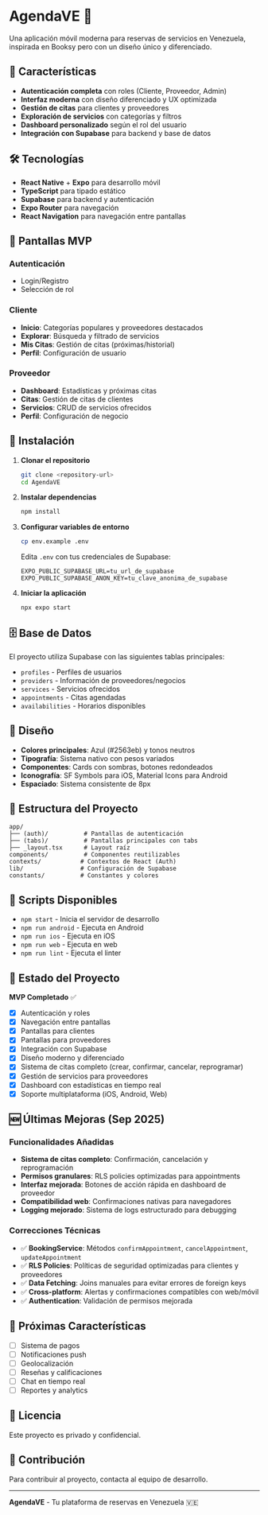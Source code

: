 # AgendaVE 📱

Una aplicación móvil moderna para reservas de servicios en Venezuela, inspirada en Booksy pero con un diseño único y diferenciado.

## 🚀 Características

- **Autenticación completa** con roles (Cliente, Proveedor, Admin)
- **Interfaz moderna** con diseño diferenciado y UX optimizada
- **Gestión de citas** para clientes y proveedores
- **Exploración de servicios** con categorías y filtros
- **Dashboard personalizado** según el rol del usuario
- **Integración con Supabase** para backend y base de datos

## 🛠️ Tecnologías

- **React Native** + **Expo** para desarrollo móvil
- **TypeScript** para tipado estático
- **Supabase** para backend y autenticación
- **Expo Router** para navegación
- **React Navigation** para navegación entre pantallas

## 📱 Pantallas MVP

### Autenticación
- Login/Registro
- Selección de rol

### Cliente
- **Inicio**: Categorías populares y proveedores destacados
- **Explorar**: Búsqueda y filtrado de servicios
- **Mis Citas**: Gestión de citas (próximas/historial)
- **Perfil**: Configuración de usuario

### Proveedor
- **Dashboard**: Estadísticas y próximas citas
- **Citas**: Gestión de citas de clientes
- **Servicios**: CRUD de servicios ofrecidos
- **Perfil**: Configuración de negocio

## 🚀 Instalación

1. **Clonar el repositorio**
   ```bash
   git clone <repository-url>
   cd AgendaVE
   ```

2. **Instalar dependencias**
   ```bash
   npm install
   ```

3. **Configurar variables de entorno**
   ```bash
   cp env.example .env
   ```
   
   Edita `.env` con tus credenciales de Supabase:
   ```
   EXPO_PUBLIC_SUPABASE_URL=tu_url_de_supabase
   EXPO_PUBLIC_SUPABASE_ANON_KEY=tu_clave_anonima_de_supabase
   ```

4. **Iniciar la aplicación**
   ```bash
   npx expo start
   ```

## 🗄️ Base de Datos

El proyecto utiliza Supabase con las siguientes tablas principales:

- `profiles` - Perfiles de usuarios
- `providers` - Información de proveedores/negocios
- `services` - Servicios ofrecidos
- `appointments` - Citas agendadas
- `availabilities` - Horarios disponibles

## 🎨 Diseño

- **Colores principales**: Azul (#2563eb) y tonos neutros
- **Tipografía**: Sistema nativo con pesos variados
- **Componentes**: Cards con sombras, botones redondeados
- **Iconografía**: SF Symbols para iOS, Material Icons para Android
- **Espaciado**: Sistema consistente de 8px

## 📁 Estructura del Proyecto

```
app/
├── (auth)/          # Pantallas de autenticación
├── (tabs)/          # Pantallas principales con tabs
├── _layout.tsx      # Layout raíz
components/          # Componentes reutilizables
contexts/           # Contextos de React (Auth)
lib/                # Configuración de Supabase
constants/          # Constantes y colores
```

## 🔧 Scripts Disponibles

- `npm start` - Inicia el servidor de desarrollo
- `npm run android` - Ejecuta en Android
- `npm run ios` - Ejecuta en iOS
- `npm run web` - Ejecuta en web
- `npm run lint` - Ejecuta el linter

## 🚧 Estado del Proyecto

**MVP Completado** ✅
- [x] Autenticación y roles
- [x] Navegación entre pantallas
- [x] Pantallas para clientes
- [x] Pantallas para proveedores
- [x] Integración con Supabase
- [x] Diseño moderno y diferenciado
- [x] Sistema de citas completo (crear, confirmar, cancelar, reprogramar)
- [x] Gestión de servicios para proveedores
- [x] Dashboard con estadísticas en tiempo real
- [x] Soporte multiplataforma (iOS, Android, Web)

## 🆕 Últimas Mejoras (Sep 2025)

### Funcionalidades Añadidas
- **Sistema de citas completo**: Confirmación, cancelación y reprogramación
- **Permisos granulares**: RLS policies optimizadas para appointments
- **Interfaz mejorada**: Botones de acción rápida en dashboard de proveedor
- **Compatibilidad web**: Confirmaciones nativas para navegadores
- **Logging mejorado**: Sistema de logs estructurado para debugging

### Correcciones Técnicas
- ✅ **BookingService**: Métodos `confirmAppointment`, `cancelAppointment`, `updateAppointment`
- ✅ **RLS Policies**: Políticas de seguridad optimizadas para clientes y proveedores
- ✅ **Data Fetching**: Joins manuales para evitar errores de foreign keys
- ✅ **Cross-platform**: Alertas y confirmaciones compatibles con web/móvil
- ✅ **Authentication**: Validación de permisos mejorada

## 🔮 Próximas Características

- [ ] Sistema de pagos
- [ ] Notificaciones push
- [ ] Geolocalización
- [ ] Reseñas y calificaciones
- [ ] Chat en tiempo real
- [ ] Reportes y analytics

## 📄 Licencia

Este proyecto es privado y confidencial.

## 🤝 Contribución

Para contribuir al proyecto, contacta al equipo de desarrollo.

---

**AgendaVE** - Tu plataforma de reservas en Venezuela 🇻🇪

